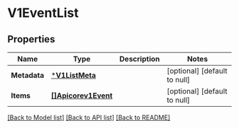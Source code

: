 # V1EventList

## Properties
Name | Type | Description | Notes
------------ | ------------- | ------------- | -------------
**Metadata** | [***V1ListMeta**](v1ListMeta.md) |  | [optional] [default to null]
**Items** | [**[]Apicorev1Event**](apicorev1Event.md) |  | [optional] [default to null]

[[Back to Model list]](../README.md#documentation-for-models) [[Back to API list]](../README.md#documentation-for-api-endpoints) [[Back to README]](../README.md)

